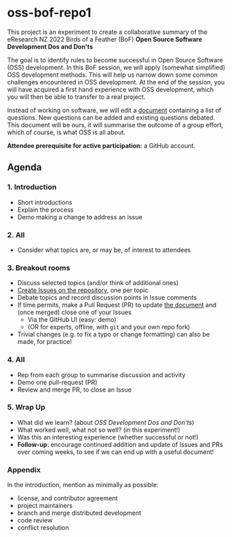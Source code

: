 # oss-bof-repo1

This project is an experiment to create a collaborative summary of the
eResearch NZ 2022 Birds of a Feather (BoF)
**Open Source Software Development Dos and Don'ts**

The goal is to identify rules to become successful in Open Source Software (OSS) development. 
In this BoF session, we will apply (somewhat simplified) OSS development methods. This will help us 
narrow down some common challenges encountered in OSS development. At the end of the session, you will 
have acquired a first hand experience with OSS development, which you will then be able to transfer to 
a real project.

Instead of working on software, we will edit a
[document](https://github.com/OSS-BOF-eResearch-2022/oss-bof-repo1/blob/main/bof-summary.md) containing a list of questions. 
New questions can be added and existing questions debated. 
This document will be ours, it will summarise the outcome of a group effort, which of course, is what OSS is all about.


**Attendee prerequisite for active participation:** a GitHub account.

## Agenda

### 1. Introduction
  - Short introductions
  - Explain the process
  - Demo making a change to address an issue

### 2. All
  - Consider what topics are, or may be, of interest to attendees

### 3. Breakout rooms
  - Discuss selected topics (and/or think of additional ones)
  - [Create Issues on the
    repository](https://github.com/OSS-BOF-eResearch-2022/oss-bof-repo1/issues),
    one per topic
  - Debate topics and record discussion points in Issue comments
  - If time permits, make a Pull Request (PR) to update [the document](
      https://github.com/OSS-BOF-eResearch-2022/oss-bof-repo1/blob/main/bof-summary.md)
      and (once merged) close one of your Issues
     - Via the GitHub UI (easy: demo)
     - (OR for experts, offline, with `git` and your own repo fork)
  - Trivial changes (e.g. to fix a typo or change formatting) can also be
      made, for practice!
 
### 4. All
  - Rep from each group to summarise discussion and activity
  - Demo one pull-request (PR)
  - Review and merge PR, to close an Issue

### 5. Wrap Up
  - What did we learn? (about *OSS Development Dos and Don'ts*)
  - What worked well, what not so well? (in this experiment!)
  - Was this an interesting experience (whether successful or not!)
  - **Follow-up**: encourage continued addition and update of Issues and PRs
    over coming weeks, to see if we can end up with a useful document!
     
### Appendix

In the introduction, mention as minimally as possible:
  - license, and contributor agreement
  - project maintainers 
  - branch and merge distributed development
  - code review
  - conflict resolution

